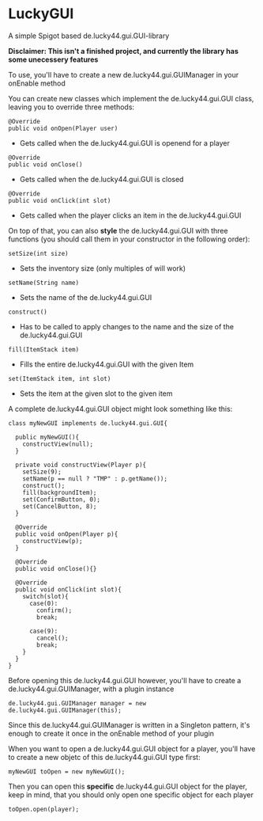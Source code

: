 # LuckyGUI
A simple Spigot based de.lucky44.gui.GUI-library

__Disclaimer: This isn't a finished project, and currently the library has some unecessery features__

To use, you'll have to create a new de.lucky44.gui.GUIManager in your onEnable method

You can create new classes which implement the de.lucky44.gui.GUI class, leaving you to override three methods:
```
@Override
public void onOpen(Player user)
```
- Gets called when the de.lucky44.gui.GUI is openend for a player
```
@Override
public void onClose()
```
- Gets called when the de.lucky44.gui.GUI is closed  

```
@Override
public void onClick(int slot)
```
- Gets called when the player clicks an item in the de.lucky44.gui.GUI


On top of that, you can also __style__ the de.lucky44.gui.GUI with three functions (you should call them in your constructor in the following order):
```
setSize(int size)
```
- Sets the inventory size (only multiples of  will work)

```
setName(String name)
```
- Sets the name of the de.lucky44.gui.GUI

```
construct()
```
- Has to be called to apply changes to the name and the size of the de.lucky44.gui.GUI

```
fill(ItemStack item)
```
- Fills the entire de.lucky44.gui.GUI with the given Item

```
set(ItemStack item, int slot)
```
- Sets the item at the given slot to the given item


A complete de.lucky44.gui.GUI object might look something like this:
```
class myNewGUI implements de.lucky44.gui.GUI{

  public myNewGUI(){
    constructView(null);
  }
  
  private void constructView(Player p){
    setSize(9);
    setName(p == null ? "TMP" : p.getName());
    construct();
    fill(backgroundItem);
    set(ConfirmButton, 0);
    set(CancelButton, 8);
  }

  @Override
  public void onOpen(Player p){
    constructView(p);
  }
  
  @Override
  public void onClose(){}
  
  @Override
  public void onClick(int slot){
    switch(slot){
      case(0):
        confirm();
        break;
        
      case(9):
        cancel();
        break;
    }
  }
}
```

Before opening this de.lucky44.gui.GUI however, you'll have to create a de.lucky44.gui.GUIManager, with a plugin instance
```
de.lucky44.gui.GUIManager manager = new de.lucky44.gui.GUIManager(this);
```
Since this de.lucky44.gui.GUIManager is written in a Singleton pattern, it's enough to create it once in the onEnable method of your plugin

When you want to open a de.lucky44.gui.GUI object for a player, you'll have to create a new objetc of this de.lucky44.gui.GUI type first:
```
myNewGUI toOpen = new myNewGUI();
```

Then you can open this **specific** de.lucky44.gui.GUI object for the player, keep in mind, that you should only open one specific object for each player
```
toOpen.open(player);
```
